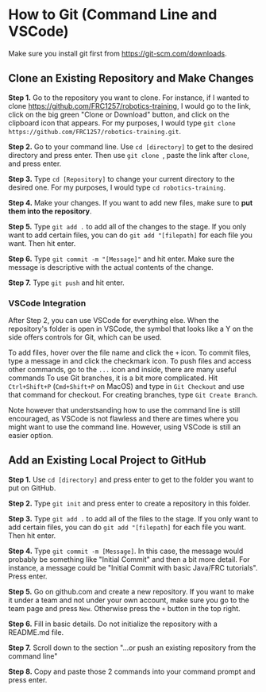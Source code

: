 # How to Git (Command Line and VSCode)

Make sure you install git first from https://git-scm.com/downloads.

## Clone an Existing Repository and Make Changes

**Step 1.** Go to the repository you want to clone. For instance, if I wanted to clone 
<https://github.com/FRC1257/robotics-training>, I would go to the link, click on the big green "Clone or Download"
button, and click on the clipboard icon that appears. For my purposes, I would type `git clone https://github.com/FRC1257/robotics-training.git`.

**Step 2.** Go to your command line. Use `cd [directory]` to get to the desired directory and press enter. Then use `git clone `, paste the link after `clone`, and press enter.

**Step 3.** Type `cd [Repository]` to change your current directory to the desired one. For my purposes, I would type `cd robotics-training`.

**Step 4.** Make your changes. If you want to add new files, make sure to **put them into the repository**.

**Step 5.** Type `git add .` to add all of the changes to the stage. If you only want to add certain files, you can do `git add "[filepath]` for each file you want. Then hit enter.

**Step 6.** Type `git commit -m "[Message]"` and hit enter. Make sure the message is descriptive with the actual contents of the change.

**Step 7.** Type `git push` and hit enter.

### VSCode Integration

After Step 2, you can use VSCode for everything else. When the repository's folder is open in VSCode, the symbol that looks like a Y on the side offers controls for Git, which can be used.

To add files, hover over the file name and click the `+` icon.
To commit files, type a message in and click the checkmark icon.
To push files and access other commands, go to the `...` icon and inside, there are many useful commands
To use Git branches, it is a bit more complicated. Hit `Ctrl+Shift+P` (`Cmd+Shift+P` on MacOS) and type in `Git Checkout` and use that command for checkout. For creating branches, type `Git Create Branch`.

Note however that understsanding how to use the command line is still encouraged, as VSCode is not flawless and there are times where you might want to use the command line. However, using VSCode is still an easier option.

## Add an Existing Local Project to GitHub

**Step 1.** Use `cd [directory]` and press enter to get to the folder you want to put on GitHub.

**Step 2.** Type `git init` and press enter to create a repository in this folder.

**Step 3.** Type `git add .` to add all of the files to the stage. If you only want to add certain files, you can do `git add "[filepath]` for each file you want. Then hit enter.

**Step 4.** Type `git commit -m [Message]`. In this case, the message would probably be something like "Initial Commit" and then a bit more detail. For instance, a message could be "Initial Commit with basic Java/FRC tutorials". Press enter.

**Step 5.** Go on github.com and create a new repository. If you want to make it under a team and not under your own account, make sure you go to the team page and press `New`. Otherwise press the `+` button in the top right.

**Step 6.** Fill in basic details. Do not initialize the repository with a README.md file.

**Step 7.** Scroll down to the section "…or push an existing repository from the command line"

**Step 8.** Copy and paste those 2 commands into your command prompt and press enter.
